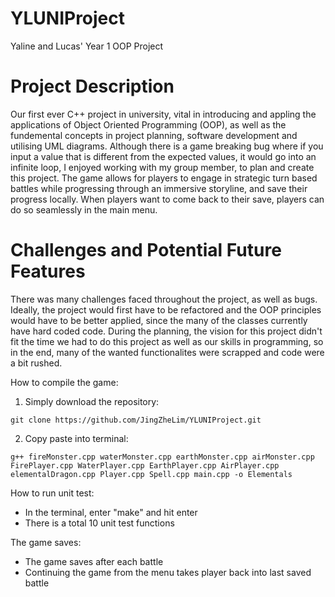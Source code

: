 # YLUNIProject
Yaline and Lucas' Year 1 OOP Project

# Project Description
Our first ever C++ project in university, vital in introducing and appling the applications of Object Oriented Programming (OOP), as well as the fundemental concepts in project planning, software development and utilising UML diagrams. Although there is a game breaking bug where if you input a value that is different from the expected values, it would go into an infinite loop, I enjoyed working with my group member, to plan and create this project. The game allows for players to engage in strategic turn based battles while progressing through an immersive storyline, and save their progress locally. When players want to come back to their save, players can do so seamlessly in the main menu.

# Challenges and Potential Future Features
There was many challenges faced throughout the project, as well as bugs. Ideally, the project would first have to be refactored and the OOP principles would have to be better applied, since the many of the classes currently have hard coded code. During the planning, the vision for this project didn't fit the time we had to do this project as well as our skills in programming, so in the end, many of the wanted functionalites were scrapped and code were a bit rushed. 

How to compile the game:
1. Simply download the repository:
```
git clone https://github.com/JingZheLim/YLUNIProject.git
```
2. Copy paste into terminal:
```
g++ fireMonster.cpp waterMonster.cpp earthMonster.cpp airMonster.cpp FirePlayer.cpp WaterPlayer.cpp EarthPlayer.cpp AirPlayer.cpp elementalDragon.cpp Player.cpp Spell.cpp main.cpp -o Elementals
```

How to run unit test:
* In the terminal, enter "make" and hit enter 
* There is a total 10 unit test functions 

The game saves:
* The game saves after each battle
* Continuing the game from the menu takes player back into last saved battle 




